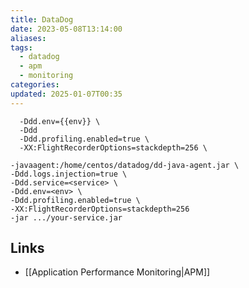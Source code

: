 ```yaml
---
title: DataDog
date: 2023-05-08T13:14:00
aliases: 
tags:
  - datadog
  - apm
  - monitoring
categories: 
updated: 2025-01-07T00:35
---
```


```
  -Ddd.env={{env}} \
  -Ddd
  -Ddd.profiling.enabled=true \
  -XX:FlightRecorderOptions=stackdepth=256 \
```

```
-javaagent:/home/centos/datadog/dd-java-agent.jar \
-Ddd.logs.injection=true \
-Ddd.service=<service> \
-Ddd.env=<env> \
-Ddd.profiling.enabled=true \
-XX:FlightRecorderOptions=stackdepth=256
-jar .../your-service.jar
```

## Links

- [[Application Performance Monitoring|APM]]
